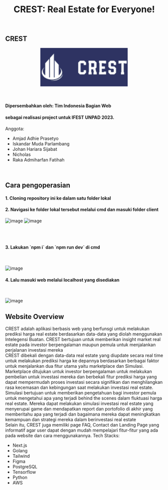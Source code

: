 <h1 align="center">
  <br>
  CREST: Real Estate for Everyone!
  <br>
  <br>
</h1>

## CREST

<p align= "center">
  <img width="280" src="https://github.com/RakaAdmiharfan/CREST/blob/main/client/public/Home/Logo.png">
</p>

<br>
<h4>Dipersembahkan oleh: Tim Indonesia Bagian Web</h4>
<h4>sebagai realisasi project untuk IFEST UNPAD 2023.</h4>

Anggota:
<ul>
  <li>Amjad Adhie Prasetyo</li>
  <li>Iskandar Muda Parlambang</li>
  <li>Johan Hariara Sijabat</li>
  <li>Nicholas</li>
  <li>Raka Admiharfan Fatihah</li>
</ul>
<br>

## Cara pengoperasian

<h4>1. Cloning repository ini ke dalam satu folder lokal</h4>
<h4>2. Navigasi ke folder lokal tersebut melalui cmd dan masuki folder client</h4>

![image](https://github.com/RakaAdmiharfan/CREST/assets/69570302/610101e2-8bf7-4a45-b28a-e9eaf2d30766)
![image](https://github.com/RakaAdmiharfan/CREST/assets/69570302/58e6e56b-ee00-4039-bedd-b0ac0b0bebdb)

<br>
<br>
<h4>3. Lakukan `npm i` dan `npm run dev` di cmd</h4>
<br>

![image](https://github.com/RakaAdmiharfan/CREST/assets/69570302/516d82d6-618f-4926-a84b-571817451cf5)
<br>
<h4>4. Lalu masuki web melalui localhost yang disediakan</h4>
<br>

![image](https://github.com/RakaAdmiharfan/CREST/assets/69570302/89d2acc3-65b8-46ba-a15b-158ab74c4d84)
## Website Overview
CREST adalah aplikasi berbasis web yang berfunsgi untuk melakukan prediksi harga real estate berdasarkan data-data yang diolah menggunakan Intelegensi Buatan. CREST bertujuan untuk memberikan insight market real estate pada investor berpengalaman maupun pemula untuk menjalankan perjalanan investasi mereka
<br>
CREST dibekali dengan data-data real estate yang diupdate secara real time untuk melakukan prediksi harga ke depannya berdasarkan berbagai faktor untuk menjalankan dua fitur utama yaitu marketplace dan Simulasi.
<br>
Marketplace ditujukan untuk investor berpengalaman untuk melakukan pembelian untuk investasi mereka dan berbekali fitur prediksi harga yang dapat mempermudah proses investasi secara signifikan dan menghilangkan rasa kecemasan dan kebingungan saat melakukan investasi real estate.
<br>
Simulasi bertujuan untuk memberikan pengetahuan bagi investor pemula untuk mengetahui apa yang terjadi behind the scenes dalam fluktuasi harga real estate. Mereka dapat melakukan simulasi investasi real estate yang menyerupai game dan mendapatkan report dan portofolio di akhir yang memberitahu apa yang terjadi dan bagaimana mereka dapat meningkatkan kemampuan dan strategi mereka dalam berinvestasi real estate
<br>
Selain itu, CREST juga memiliki page FAQ, Contact dan Landing Page yang informatif agar user dapat dengan mudah mempelajari fitur-fitur yang ada pada website dan cara menggunakannya.
Tech Stacks:
<ul>
  <li>Next.js</li>
  <li>Golang</li>
  <li>Tailwind</li>
  <li>Figma</li>
  <li>PostgreSQL</li>
  <li>Tensorflow</li>
  <li>Python</li>
  <li>AWS</li>
</ul>
